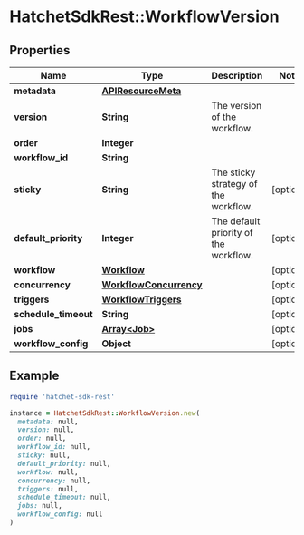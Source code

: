 # HatchetSdkRest::WorkflowVersion

## Properties

| Name | Type | Description | Notes |
| ---- | ---- | ----------- | ----- |
| **metadata** | [**APIResourceMeta**](APIResourceMeta.md) |  |  |
| **version** | **String** | The version of the workflow. |  |
| **order** | **Integer** |  |  |
| **workflow_id** | **String** |  |  |
| **sticky** | **String** | The sticky strategy of the workflow. | [optional] |
| **default_priority** | **Integer** | The default priority of the workflow. | [optional] |
| **workflow** | [**Workflow**](Workflow.md) |  | [optional] |
| **concurrency** | [**WorkflowConcurrency**](WorkflowConcurrency.md) |  | [optional] |
| **triggers** | [**WorkflowTriggers**](WorkflowTriggers.md) |  | [optional] |
| **schedule_timeout** | **String** |  | [optional] |
| **jobs** | [**Array&lt;Job&gt;**](Job.md) |  | [optional] |
| **workflow_config** | **Object** |  | [optional] |

## Example

```ruby
require 'hatchet-sdk-rest'

instance = HatchetSdkRest::WorkflowVersion.new(
  metadata: null,
  version: null,
  order: null,
  workflow_id: null,
  sticky: null,
  default_priority: null,
  workflow: null,
  concurrency: null,
  triggers: null,
  schedule_timeout: null,
  jobs: null,
  workflow_config: null
)
```

